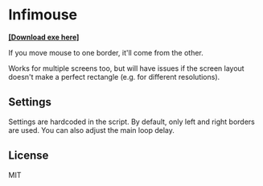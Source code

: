 # Infimouse

**[[Download exe here]](https://github.com/angel333/infimouse/blob/master/infimouse.exe)**

If you move mouse to one border, it'll come from the other.

Works for multiple screens too, but will have issues if the screen
layout doesn't make a perfect rectangle (e.g. for different
resolutions).


## Settings

Settings are hardcoded in the script. By default, only left and right
borders are used. You can also adjust the main loop delay.


## License

MIT
